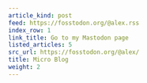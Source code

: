 ```yaml
---
article_kind: post
feed: https://fosstodon.org/@alex.rss
index_row: 1
link_title: Go to my Mastodon page
listed_articles: 5
src_url: https://fosstodon.org/@alex/
title: Micro Blog
weight: 2
---
```

